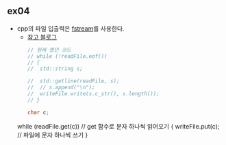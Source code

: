 ## ex04

- cpp의 파일 입출력은 [fstream](https://cplusplus.com/reference/fstream/fstream/)를 사용한다.
  - [참고 블로그](https://blockdmask.tistory.com/322)
	```cpp
	// 원래 짰던 코드
	// while (!readFile.eof())
	// {
	// 	std::string s;

	// 	std::getline(readFile, s);
	// 	// s.append("\n");
	// 	writeFile.write(s.c_str(), s.length());
	// }

	char c;
  while (readFile.get(c))  // get 함수로 문자 하나씩 읽어오기
  {
      writeFile.put(c);  // 파일에 문자 하나씩 쓰기
  }
	```
